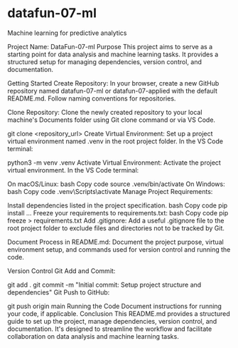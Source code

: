 # datafun-07-ml
Machine learning for predictive analytics

Project Name: DataFun-07-ml
Purpose
This project aims to serve as a starting point for data analysis and machine learning tasks. It provides a structured setup for managing dependencies, version control, and documentation.

Getting Started
Create Repository: In your browser, create a new GitHub repository named datafun-07-ml or datafun-07-applied with the default README.md. Follow naming conventions for repositories.

Clone Repository: Clone the newly created repository to your local machine's Documents folder using Git clone command or via VS Code.

git clone <repository_url>
Create Virtual Environment: Set up a project virtual environment named .venv in the root project folder. In the VS Code terminal:

python3 -m venv .venv
Activate Virtual Environment: Activate the project virtual environment. In the VS Code terminal:

On macOS/Linux:
bash
Copy code
source .venv/bin/activate
On Windows:
bash
Copy code
.venv\Scripts\activate
Manage Project Requirements:

Install dependencies listed in the project specification.
bash
Copy code
pip install <dependency1> <dependency2> ...
Freeze your requirements to requirements.txt:
bash
Copy code
pip freeze > requirements.txt
Add .gitignore: Add a useful .gitignore file to the root project folder to exclude files and directories not to be tracked by Git.

Document Process in README.md: Document the project purpose, virtual environment setup, and commands used for version control and running the code.

Version Control
Git Add and Commit:

git add .
git commit -m "Initial commit: Setup project structure and dependencies"
Git Push to GitHub:


git push origin main
Running the Code
Document instructions for running your code, if applicable.
Conclusion
This README.md provides a structured guide to set up the project, manage dependencies, version control, and documentation. It's designed to streamline the workflow and facilitate collaboration on data analysis and machine learning tasks.





